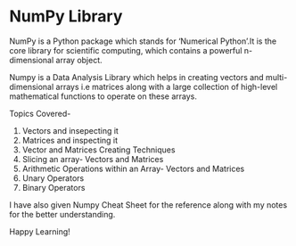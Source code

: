 # NumPy Library
NumPy is a Python package which stands for ‘Numerical Python’.It is the core library for scientific computing, which contains a powerful n-dimensional array object.

Numpy is a Data Analysis Library which helps in creating vectors and multi-dimensional arrays i.e matrices along with a large collection of high-level mathematical functions to operate on these arrays.

Topics Covered-

1. Vectors and insepecting it
2. Matrices and inspecting it
3. Vector and Matrices Creating Techniques
4. Slicing an array- Vectors and Matrices
5. Arithmetic Operations within an Array- Vectors and Matrices
6. Unary Operators
7. Binary Operators

I have also given Numpy Cheat Sheet for the reference along with my notes for the better understanding.

Happy Learning!
